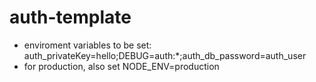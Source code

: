 # auth-template
- enviroment variables to be set:
  auth_privateKey=hello;DEBUG=auth:*;auth_db_password=auth_user
- for production, also set NODE_ENV=production
